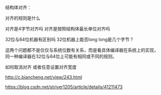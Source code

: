 结构体对齐：

对齐的规则是什么


对齐是4字节对齐吗 
对齐是按照结构体最长单位对齐吗


32位与64位机器有区别吗
32位机器上能否long long是几个字节？

这两个问题都不是仅仅与系统位数有关系，而是看具体编译器在系统上的实现，
同一种编译器在32位与64位上可能有相同或不同的规则。

如何取消对齐
或者任意设置对齐宽度

http://c.biancheng.net/view/243.html

https://blog.csdn.net/striver1205/article/details/41211473